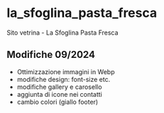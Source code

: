 # la_sfoglina_pasta_fresca
Sito vetrina - La Sfoglina Pasta Fresca

## Modifiche 09/2024
- Ottimizzazione immagini in Webp
- modifiche design: font-size etc.
- modifiche gallery e carosello
- aggiunta di icone nei contatti
- cambio colori (giallo footer)
